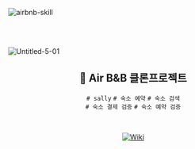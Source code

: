 
![airbnb-skill](https://user-images.githubusercontent.com/96989782/196947452-cffee6a7-acf3-4f92-8a1b-f70d3f6ff83e.png)

<br><br>

![Untitled-5-01](https://user-images.githubusercontent.com/96989782/196950447-d4bc94f4-aa5e-4686-b4cc-a815b2c7a534.png)



<div align="center">

## 🏨 Air B&B 클론프로젝트 <br>

`# sally` `# 숙소 예약` `# 숙소 검색` <br/>
`# 숙소 결제 검증` `# 숙소 예약 검증`

</div>
<br/>

<div align="center">

[![Wiki](https://img.shields.io/badge/%E2%9C%A8%20Wiki-일정&분석-brightgreen)](https://github.com/sally-ksh/airbnb/wiki/airbnb-%ED%81%B4%EB%A1%A0-%ED%94%84%EB%A1%9C%EC%A0%9D%ED%8A%B8)

</div>
